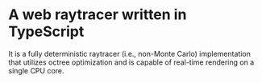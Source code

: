 # A web raytracer written in TypeScript

It is a fully deterministic raytracer (i.e., non-Monte Carlo) implementation that utilizes octree optimization
and is capable of real-time rendering on a single CPU core.
